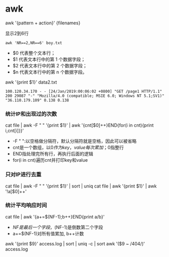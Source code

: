 # awk
awk '{pattern + action}' {filenames}


显示2到6行
```
awk 'NR==2,NR==6' boy.txt
```
- $0 代表整个文本行；
- $1 代表文本行中的第 1 个数据字段；
- $2 代表文本行中的第 2 个数据字段；
- $n 代表文本行中的第 n 个数据字段。

awk '{print $1}' data2.txt


```
100.120.34.170 - - [24/Jan/2019:00:06:02 +0800] "GET /page1 HTTP/1.1" 200 29087 "-" "Mozilla/4.0 (compatible; MSIE 6.0; Windows NT 5.1;SV1)" "36.110.179.109" 0.138 0.138
```

### 统计IP和出现过的次数

cat file | awk -F " " '{print $1}' | awk '{cnt[$0]++}END{for(i in cnt){print i,cnt[i]}}'

- -F " ":以空格做分隔符，默认分隔符就是空格，因此可以被省略
- cnt是一个数组，以$0作为key，value每次累加；$0指整行
- END指处理完所有行，再执行后面的逻辑
- for(i in cnt)遍历cnt并打印key和value

### 只对IP进行去重

cat file | awk -F " " '{print $1}' | sort | uniq
cat file | awk '{print $1}' | awk '!a[$0]++'

### 统计平均响应时间
cat file | awk '{a+=$(NF-1);b++}END{print a/b}'

- $NF是最后一个字段，$(NF-1)是倒数第二个字段
- a+=$(NF-1)对所有值累加, b++计数

 awk '{print $9}' access.log | sort | uniq -c | sort
 awk '($9 ~ /404/)' access.log
 
